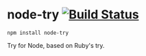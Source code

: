 # node-try [![Build Status](https://travis-ci.org/osxi/node-try.svg?branch=master)](https://travis-ci.org/osxi/node-try)

`npm install node-try`

Try for Node, based on Ruby's try.
